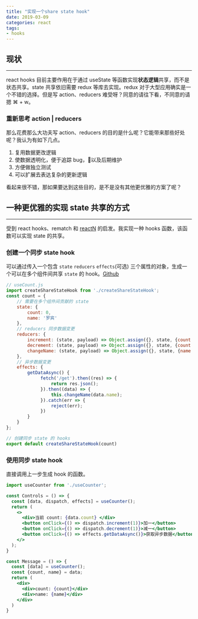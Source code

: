 ```yaml
---
title: "实现一个share state hook"
date: 2019-03-09
categories: react
tags: 
- hooks
---
```


## 现状
-----

react hooks 目前主要作用在于通过 useState 等函数实现**状态逻辑**共享，而不是状态共享。state 共享依旧需要 redux 等库去实现。redux 对于大型应用确实是一个不错的选择。但是写 action、reducers 难受呀？同意的请往下看，不同意的请摁 ⌘ + w。


<!-- more -->

### 重新思考 action | reducers

那么花费那么大功夫写 action、reducers 的目的是什么呢？它能带来那些好处呢？我认为有如下几点。
1. 复用数据更改逻辑
2. 使数据透明化，便于追踪 bug，以及后期维护
3. 方便做独立测试
4. 可以扩展去表达复杂的更新逻辑

看起来很不错，那如果要达到这些目的，是不是没有其他更优雅的方案了呢？

## 一种更优雅的实现 state 共享的方式
----

受到 react hooks、rematch 和 [reactN](https://github.com/CharlesStover/reactn#readme) 的启发。我实现一种 hooks 函数，该函数可以实现 state 的共享。

### 创建一个同步 state hook

可以通过传入一个包含 `state` `reducers` `effects`(可选) 三个属性的对象，生成一个可以在多个组件间共享 `state` 的 hook。[Github](https://github.com/winixt/restate)

```javascript
// useCount.js
import createShareStateHook from './createShareStateHook';
const count = {
    // 需要在多个组件间贡献的 state
    state: {
        count: 0,
        name: '罗宾'
    },
    // reducers 同步数据变更
    reducers: {
        increment: (state, payload) => Object.assign({}, state, {count: state.count + payload}),
        decrement: (state, payload) => Object.assign({}, state, {count: state.count - payload}),
        changeName: (state, payload) => Object.assign({}, state, {name: payload}),
    },
    // 异步数据变更
    effects: {
        getDataAsync() {
             fetch('/get').then((res) => {
                 return res.json();
             }).then((data) => {
                 this.changeName(data.name);
             }).catch(err => {
                 reject(err);
             })
        }
    }
};

// 创建同步 state 的 hooks
export default createShareStateHook(count)
```

### 使用同步 state hook

直接调用上一步生成 hook 的函数。
```jsx
import useCounter from './useCounter';

const Controls = () => {
  const [data, dispatch, effects] = useCounter();
  return (
    <>
      <div>当前 count: {data.count} </div>
      <button onClick={() => dispatch.increment(1)}>加一</button>
      <button onClick={() => dispatch.decrement(1)}>减一</button>
      <button onClick={() => effects.getDataAsync()}>获取异步数据</button>
    </>
  );
}

const Message = () => {
  const [data] = useCounter();
  const {count, name} = data;
  return (
    <div>
      <div>count: {count}</div>
      <div>name: {name}</div>
    </div>
  )
}
```